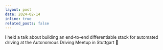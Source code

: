```yaml
---
layout: post
date: 2024-02-14
inline: true
related_posts: false
---
```


I held a talk about building an end-to-end differentiable stack for automated driving at the Autonomous Driving Meetup in Stuttgart 🚀
